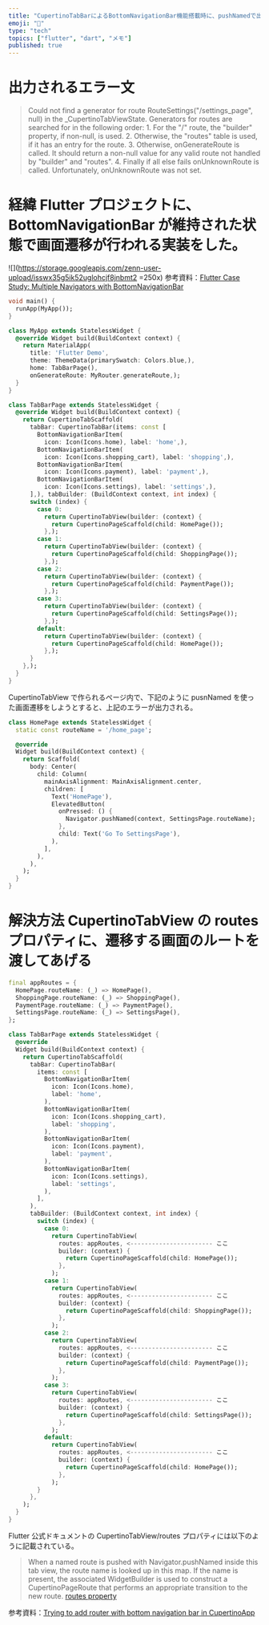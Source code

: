 ```yaml
---
title: "CupertinoTabBarによるBottomNavigationBar機能搭載時に、pushNamedで出力されるエラーの解決方法"
emoji: "📑"
type: "tech"
topics: ["flutter", "dart", "メモ"]
published: true
---
```


# 出力されるエラー文

> Could not find a generator for route RouteSettings("/settings_page", null) in the \_CupertinoTabViewState. Generators for routes are searched for in the following order: 1. For the "/" route, the "builder" property, if non-null, is used. 2. Otherwise, the "routes" table is used, if it has an entry for the route. 3. Otherwise, onGenerateRoute is called. It should return a non-null value for any valid route not handled by "builder" and "routes". 4. Finally if all else fails onUnknownRoute is called. Unfortunately, onUnknownRoute was not set.

# 経緯 Flutter プロジェクトに、BottomNavigationBar が維持された状態で画面遷移が行われる実装をした。

![](https://storage.googleapis.com/zenn-user-upload/isswx35g5ik52uglohcjf8jnbmt2 =250x) 参考資料：[Flutter Case Study: Multiple Navigators with BottomNavigationBar](https://medium.com/coding-with-flutter/flutter-case-study-multiple-navigators-with-bottomnavigationbar-90eb6caa6dbf)

```dart:main.dart
void main() {
  runApp(MyApp());
}

class MyApp extends StatelessWidget {
  @override Widget build(BuildContext context) {
    return MaterialApp(
      title: 'Flutter Demo',
      theme: ThemeData(primarySwatch: Colors.blue,),
      home: TabBarPage(),
      onGenerateRoute: MyRouter.generateRoute,);
  }
}

class TabBarPage extends StatelessWidget {
  @override Widget build(BuildContext context) {
    return CupertinoTabScaffold(
      tabBar: CupertinoTabBar(items: const [
        BottomNavigationBarItem(
          icon: Icon(Icons.home), label: 'home',),
        BottomNavigationBarItem(
          icon: Icon(Icons.shopping_cart), label: 'shopping',),
        BottomNavigationBarItem(
          icon: Icon(Icons.payment), label: 'payment',),
        BottomNavigationBarItem(
          icon: Icon(Icons.settings), label: 'settings',),
      ],), tabBuilder: (BuildContext context, int index) {
      switch (index) {
        case 0:
          return CupertinoTabView(builder: (context) {
            return CupertinoPageScaffold(child: HomePage());
          },);
        case 1:
          return CupertinoTabView(builder: (context) {
            return CupertinoPageScaffold(child: ShoppingPage());
          },);
        case 2:
          return CupertinoTabView(builder: (context) {
            return CupertinoPageScaffold(child: PaymentPage());
          },);
        case 3:
          return CupertinoTabView(builder: (context) {
            return CupertinoPageScaffold(child: SettingsPage());
          },);
        default:
          return CupertinoTabView(builder: (context) {
            return CupertinoPageScaffold(child: HomePage());
          },);
      }
    },);
  }
}
```

CupertinoTabView で作られるページ内で、下記のように pusnNamed を使った画面遷移をしようとすると、上記のエラーが出力される。

```dart:home_page.dart
class HomePage extends StatelessWidget {
  static const routeName = '/home_page';

  @override
  Widget build(BuildContext context) {
    return Scaffold(
      body: Center(
        child: Column(
          mainAxisAlignment: MainAxisAlignment.center,
          children: [
            Text('HomePage'),
            ElevatedButton(
              onPressed: () {
                Navigator.pushNamed(context, SettingsPage.routeName);
              },
              child: Text('Go To SettingsPage'),
            ),
          ],
        ),
      ),
    );
  }
}
```

# 解決方法 CupertinoTabView の routes プロパティに、遷移する画面のルートを渡してあげる

```dart:main.dart
final appRoutes = {
  HomePage.routeName: (_) => HomePage(),
  ShoppingPage.routeName: (_) => ShoppingPage(),
  PaymentPage.routeName: (_) => PaymentPage(),
  SettingsPage.routeName: (_) => SettingsPage(),
};

class TabBarPage extends StatelessWidget {
  @override
  Widget build(BuildContext context) {
    return CupertinoTabScaffold(
      tabBar: CupertinoTabBar(
        items: const [
          BottomNavigationBarItem(
            icon: Icon(Icons.home),
            label: 'home',
          ),
          BottomNavigationBarItem(
            icon: Icon(Icons.shopping_cart),
            label: 'shopping',
          ),
          BottomNavigationBarItem(
            icon: Icon(Icons.payment),
            label: 'payment',
          ),
          BottomNavigationBarItem(
            icon: Icon(Icons.settings),
            label: 'settings',
          ),
        ],
      ),
      tabBuilder: (BuildContext context, int index) {
        switch (index) {
          case 0:
            return CupertinoTabView(
              routes: appRoutes, <----------------------- ここ
              builder: (context) {
                return CupertinoPageScaffold(child: HomePage());
              },
            );
          case 1:
            return CupertinoTabView(
              routes: appRoutes, <----------------------- ここ
              builder: (context) {
                return CupertinoPageScaffold(child: ShoppingPage());
              },
            );
          case 2:
            return CupertinoTabView(
              routes: appRoutes, <----------------------- ここ
              builder: (context) {
                return CupertinoPageScaffold(child: PaymentPage());
              },
            );
          case 3:
            return CupertinoTabView(
              routes: appRoutes, <----------------------- ここ
              builder: (context) {
                return CupertinoPageScaffold(child: SettingsPage());
              },
            );
          default:
            return CupertinoTabView(
              routes: appRoutes, <----------------------- ここ
              builder: (context) {
                return CupertinoPageScaffold(child: HomePage());
              },
            );
        }
      },
    );
  }
}
```

Flutter 公式ドキュメントの CupertinoTabView/routes プロパティには以下のように記載されている。

> When a named route is pushed with Navigator.pushNamed inside this tab view, the route name is looked up in this map. If the name is present, the associated WidgetBuilder is used to construct a CupertinoPageRoute that performs an appropriate transition to the new route. [routes property](https://api.flutter.dev/flutter/cupertino/CupertinoTabView/routes.html)

参考資料：[Trying to add router with bottom navigation bar in CupertinoApp](https://stackoverflow.com/questions/62554769/trying-to-add-router-with-bottom-navigation-bar-in-cupertinoapp)
